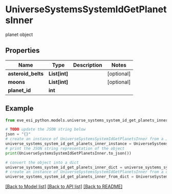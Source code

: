 # UniverseSystemsSystemIdGetPlanetsInner

planet object

## Properties

Name | Type | Description | Notes
------------ | ------------- | ------------- | -------------
**asteroid_belts** | **List[int]** |  | [optional] 
**moons** | **List[int]** |  | [optional] 
**planet_id** | **int** |  | 

## Example

```python
from eve_esi_python.models.universe_systems_system_id_get_planets_inner import UniverseSystemsSystemIdGetPlanetsInner

# TODO update the JSON string below
json = "{}"
# create an instance of UniverseSystemsSystemIdGetPlanetsInner from a JSON string
universe_systems_system_id_get_planets_inner_instance = UniverseSystemsSystemIdGetPlanetsInner.from_json(json)
# print the JSON string representation of the object
print(UniverseSystemsSystemIdGetPlanetsInner.to_json())

# convert the object into a dict
universe_systems_system_id_get_planets_inner_dict = universe_systems_system_id_get_planets_inner_instance.to_dict()
# create an instance of UniverseSystemsSystemIdGetPlanetsInner from a dict
universe_systems_system_id_get_planets_inner_from_dict = UniverseSystemsSystemIdGetPlanetsInner.from_dict(universe_systems_system_id_get_planets_inner_dict)
```
[[Back to Model list]](../README.md#documentation-for-models) [[Back to API list]](../README.md#documentation-for-api-endpoints) [[Back to README]](../README.md)


